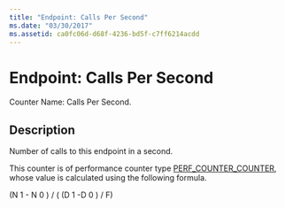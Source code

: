 ```yaml
---
title: "Endpoint: Calls Per Second"
ms.date: "03/30/2017"
ms.assetid: ca0fc06d-d68f-4236-bd5f-c7ff6214acdd
---
```

# Endpoint: Calls Per Second
Counter Name: Calls Per Second.  
  
## Description  
 Number of calls to this endpoint in a second.  
  
 This counter is of performance counter type [PERF_COUNTER_COUNTER](/previous-versions/windows/it-pro/windows-server-2003/cc740048(v=ws.10)), whose value is calculated using the following formula.  
  
 (N 1 - N 0 ) / ( (D 1 -D 0 ) / F)
